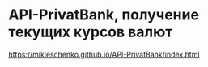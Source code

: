 # API-PrivatBank, получение текущих курсов валют
https://mikleschenko.github.io/API-PrivatBank/index.html

